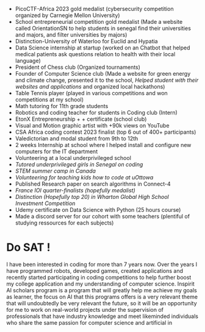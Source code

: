 - PicoCTF-Africa 2023 gold medalist  (cybersecurity competition organized by Carnegie Mellon University)
- School entrepreneurial competition gold medalist (Made a website called OrientationSN to help students in senegal find their universities and majors, and filter universities by majors)
- Distinction-University of Waterloo for Euclid and Hypatia
- Data Science internship at startup (worked on an Chatbot that helped medical patients ask questions relation to health with their local language)
- President of Chess club (Organized tournaments) 
- Founder of Computer Science club (Made a website for green energy and climate change, presented it to the school, *Helped student with  their websites and applications* and organized local hackathons)
- Table Tennis player (played in various competitions and won competitions at my school)
- Math tutoring for 11th grade students
- Robotics and coding teacher for students in Coding club (Intern)
- EtonX Entrepreneurship + + certificate (school club)
- Visual and Motion graphic artist with +90k views on YouTube
- CSA Africa coding contest 2023 finalist (top 6 out of 400+ participants)
- Valedictorian and modal student from 9th to 12th
- 2 weeks Internship at school where I helped install and configure new computers for the IT department
- Volunteering at a local underprivileged school
- *Tutored underprivileged girls in Senegal on coding*
- *STEM  summer camp in Canada*
- *Volunteering for teaching kids how to code at uOttowa*
- Published Research paper on search algorithms in Connect-4
- *France IOI quarter-finalists (hopefully medalist)*
- *Distinction (Hopefully top 20) in Wharton Global High School  
Investment Competition*
- Udemy certificate on Data Science with Python (25 hours course)
- Made a discord server for our cohort with some teachers (plentiful of studying ressources for each subjects)

# Do SAT !

I have been interested in coding for more than 7 years now. Over the years I have programmed robots, developed games, created applications and recently started participating in coding competitions to help further boost my college application and  my understanding of computer science. Inspirit AI scholars program is a program that will greatly help me achieve my goals as learner, the focus on AI that this programs offers is a very relevant theme that will undoubtedly be very relevant the future, so it will be an opportunity for me to work on real-world projects under the supervision of professionals that have industry knowledge and meet likeminded individuals who share the same passion for computer science and artificial in